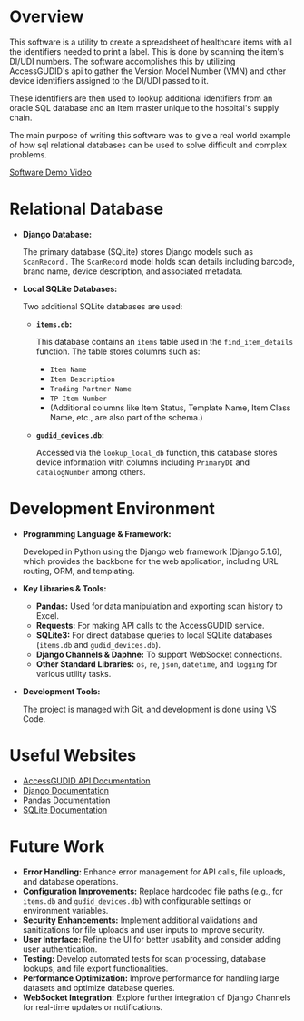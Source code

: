 # Overview

This software is a utility to create a spreadsheet of healthcare items with all the identifiers needed to print a label. This is done by scanning the item's DI/UDI numbers. The software accomplishes this by utilizing AccessGUDID's api to gather the Version Model Number (VMN) and other device identifiers assigned to the DI/UDI passed to it.

These identifiers are then used to lookup additional identifiers from an oracle SQL database and an Item master unique to the hospital's supply chain.

The main purpose of writing this software was to give a real world example of how sql relational databases can be used to solve difficult and complex problems.

[Software Demo Video](http://youtube.link.goes.here)

# Relational Database

* **Django Database:**

  The primary database (SQLite) stores Django models such as `ScanRecord` . The `ScanRecord` model holds scan details including barcode, brand name, device description, and associated metadata.
* **Local SQLite Databases:**

  Two additional SQLite databases are used:

  * **`items.db`:**

    This database contains an `items` table used in the `find_item_details` function. The table stores columns such as:

    * `Item Name`
    * `Item Description`
    * `Trading Partner Name`
    * `TP Item Number`
    * (Additional columns like Item Status, Template Name, Item Class Name, etc., are also part of the schema.)
  * **`gudid_devices.db`:**

    Accessed via the `lookup_local_db` function, this database stores device information with columns including `PrimaryDI` and `catalogNumber` among others.

# Development Environment

* **Programming Language & Framework:**

  Developed in Python using the Django web framework (Django 5.1.6), which provides the backbone for the web application, including URL routing, ORM, and templating.
* **Key Libraries & Tools:**

  * **Pandas:** Used for data manipulation and exporting scan history to Excel.
  * **Requests:** For making API calls to the AccessGUDID service.
  * **SQLite3:** For direct database queries to local SQLite databases (`items.db` and `gudid_devices.db`).
  * **Django Channels & Daphne:** To support WebSocket connections.
  * **Other Standard Libraries:** `os`, `re`, `json`, `datetime`, and `logging` for various utility tasks.
* **Development Tools:**

  The project is managed with Git, and development is done using VS Code.

# Useful Websites

* [AccessGUDID API Documentation](https://accessgudid.nlm.nih.gov/resources/home)
* [Django Documentation](https://docs.djangoproject.com/)
* [Pandas Documentation](https://pandas.pydata.org/docs/)
* [SQLite Documentation](https://www.sqlite.org/docs.html)

# Future Work

* **Error Handling:** Enhance error management for API calls, file uploads, and database operations.
* **Configuration Improvements:** Replace hardcoded file paths (e.g., for `items.db` and `gudid_devices.db`) with configurable settings or environment variables.
* **Security Enhancements:** Implement additional validations and sanitizations for file uploads and user inputs to improve security.
* **User Interface:** Refine the UI for better usability and consider adding user authentication.
* **Testing:** Develop automated tests for scan processing, database lookups, and file export functionalities.
* **Performance Optimization:** Improve performance for handling large datasets and optimize database queries.
* **WebSocket Integration:** Explore further integration of Django Channels for real-time updates or notifications.
